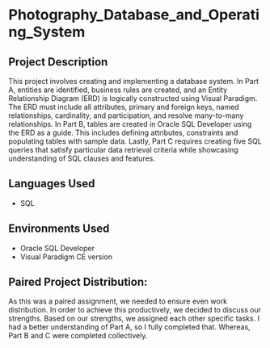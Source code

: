 # Photography_Database_and_Operating_System

<h2>Project Description</h2>
This project involves creating and implementing a database system. In Part A, entities are identified, business rules are created, and an Entity Relationship Diagram (ERD) is logically constructed using Visual Paradigm. The ERD must include all attributes, primary and foreign keys, named relationships, cardinality, and participation, and resolve many-to-many relationships. In Part B, tables are created in Oracle SQL Developer using the ERD as a guide. This includes defining attributes, constraints and populating tables with sample data. Lastly, Part C requires creating five SQL queries that satisfy particular data retrieval criteria while showcasing understanding of SQL clauses and features.
<br />


<h2>Languages Used</h2>

- SQL

<h2>Environments Used</h2>

- Oracle SQL Developer
- Visual Paradigm CE version

<h2>Paired Project Distribution:</h2>
As this was a paired assignment, we needed to ensure even work distribution. In order to achieve this productively, we decided to discuss our strengths. Based on our strengths, we assigned each other specific tasks. I had a better understanding of Part A, so I fully completed that. Whereas, Part B and C were completed collectively. 
</p>

<!--
 ```diff
- text in red
+ text in green
! text in orange
# text in gray
@@ text in purple (and bold)@@
```
--!>

